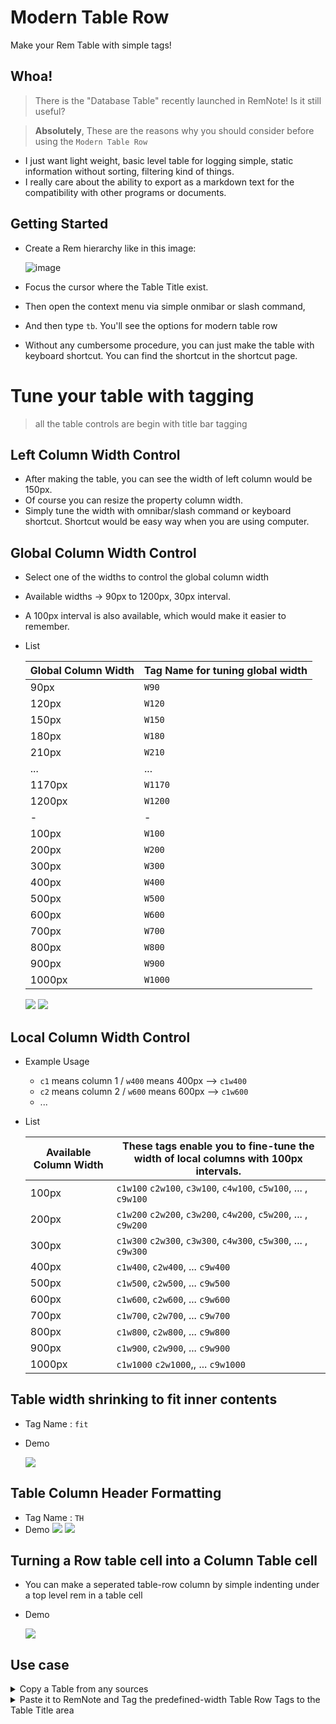 # Modern Table Row

Make your Rem Table with simple tags!

## Whoa!
> There is the "Database Table" recently launched in RemNote! Is it still useful?

> **Absolutely**, These are the reasons why you should consider before using the `Modern Table Row`
- I just want light weight, basic level table for logging simple, static information without sorting, filtering kind of things.
- I really care about the ability to export as a markdown text for the compatibility with other programs or documents.

## Getting Started

- Create a Rem hierarchy like in this image:

  ![image](https://user-images.githubusercontent.com/58147075/205598631-67e58b0a-19f5-4c74-8ed9-3b5a563362a4.png)

- Focus the cursor where the Table Title exist.
- Then open the context menu via simple onmibar or slash command, 
- And then type `tb`. You'll see the options for modern table row 
- Without any cumbersome procedure, you can just make the table with keyboard shortcut. You can find the shortcut in the shortcut page.
 

# Tune your table with tagging

> all the table controls are begin with title bar tagging

## Left Column Width Control

- After making the table, you can see the width of left column would be 150px.
- Of course you can resize the property column width.
- Simply tune the width with omnibar/slash command or keyboard shortcut. Shortcut would be easy way when you are using computer.

## Global Column Width Control

- Select one of the widths to control the global column width
- Available widths → 90px to 1200px, 30px interval. 
- A 100px interval is also available, which would make it easier to remember.
- List

  | Global Column Width | Tag Name for tuning global width |
  | ------------- | ------------- |
  | 90px | `W90` |
  | 120px | `W120` |
  | 150px | `W150` |
  | 180px | `W180` |
  | 210px | `W210` |
  | ...   |   ...    |
  | 1170px | `W1170` |
  | 1200px | `W1200` |
  | - |  - |
  | 100px | `W100` |
  | 200px | `W200` |
  | 300px | `W300` |
  | 400px | `W400` |
  | 500px | `W500` |
  | 600px | `W600` |
  | 700px | `W700` |
  | 800px | `W800` |
  | 900px | `W900` |
  | 1000px | `W1000` |

  <img src="https://forum.remnote.io/uploads/default/original/2X/8/8ae892cd66862b9115bbbe74a0a3f1246b8a79e3.gif">
  <img src="https://raw.githubusercontent.com/browneyedsoul/RemNote-ModernTableRow/main/public/2.gif">

## Local Column Width Control
- Example Usage
  - `c1` means column 1 / `w400` means 400px --> `c1w400`
  - `c2` means column 2 / `w600` means 600px --> `c1w600` 
  - ...
- List

  | Available Column Width | These tags enable you to fine-tune the width of local columns with 100px intervals. |
  | ------------- | ------------- |
  | 100px | `c1w100` `c2w100`, `c3w100`, `c4w100`, `c5w100`, ... , `c9w100`  |
  | 200px | `c1w200` `c2w200`, `c3w200`, `c4w200`, `c5w200`, ... , `c9w200`  |
  | 300px | `c1w300` `c2w300`, `c3w300`, `c4w300`, `c5w300`, ... , `c9w300`  |
  | 400px | `c1w400`, `c2w400`, ... `c9w400`  |
  | 500px | `c1w500`, `c2w500`, ... `c9w500`  |
  | 600px | `c1w600`, `c2w600`, ... `c9w600` |
  | 700px | `c1w700`, `c2w700`, ... `c9w700`  |
  | 800px | `c1w800`, `c2w800`, ... `c9w800` |
  | 900px | `c1w900`, `c2w900`, ... `c9w900`  |
  | 1000px | `c1w1000` `c2w1000`,, ... `c9w1000` |

## Table width shrinking to fit inner contents
  
- Tag Name : `fit`
- Demo
  
  <img src="https://raw.githubusercontent.com/browneyedsoul/RemNote-ModernTableRow/main/public/fit.gif">

## Table Column Header Formatting

- Tag Name : `TH`
- Demo
  <img src="https://raw.githubusercontent.com/browneyedsoul/RemNote-ModernTableRow/main/public/thformatting.png">
  <img src="https://raw.githubusercontent.com/browneyedsoul/RemNote-ModernTableRow/main/public/thformatting.gif">


## Turning a Row table cell into a Column Table cell
  
- You can make a seperated table-row column by simple indenting under a top level rem in a table cell
- Demo
  
  <img src="https://raw.githubusercontent.com/browneyedsoul/RemNote-ModernTableRow/main/public/row-to-column.webp">

## Use case

<details>
  <summary>Copy a Table from any sources</summary>
  <img src="https://raw.githubusercontent.com/browneyedsoul/RemNote-ModernTableRow/main/public/0.gif">
</details>

<details>
  <summary>Paste it to RemNote and Tag the predefined-width Table Row Tags to the Table Title area</summary>
  <img src="https://raw.githubusercontent.com/browneyedsoul/RemNote-ModernTableRow/main/public/1.gif">
</details>